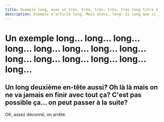 ```yaml
---
title: Exemple long, avec un très, très, très, très, très long titre à rallonge qui n'en finit plus pour tester la mise en page
description: Exemple d'article long. Mais alors, long! Si long que si je commençais seulement à le décrire ici ça prendrait des heures. Des heures et des heures. Et encore des heures. Jusqu'à demain même. Ou après-demain. Qui sait? En tout cas pas moi, je ne suis que l'humble scribe, la main qui tient la plume, rien de plus. Etc. etc.
---
```


# Un exemple long… long… long… long… long… long… long… long… long… long… long… long… long… long…

## Un long deuxième en-tête aussi? Oh là là mais on ne va jamais en finir avec tout ça? C'est pas possible ça… on peut passer à la suite? 

OK, assez déconné, on arrête.

